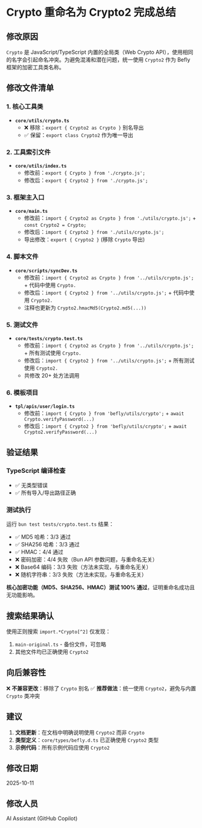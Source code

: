 # Crypto 重命名为 Crypto2 完成总结

## 修改原因

`Crypto` 是 JavaScript/TypeScript 内置的全局类（Web Crypto API），使用相同的名字会引起命名冲突。为避免混淆和潜在问题，统一使用 `Crypto2` 作为 Befly 框架的加密工具类名称。

## 修改文件清单

### 1. 核心工具类

-   **`core/utils/crypto.ts`**
    -   ❌ 移除：`export { Crypto2 as Crypto }` 别名导出
    -   ✅ 保留：`export class Crypto2` 作为唯一导出

### 2. 工具索引文件

-   **`core/utils/index.ts`**
    -   修改前：`export { Crypto } from './crypto.js';`
    -   修改后：`export { Crypto2 } from './crypto.js';`

### 3. 框架主入口

-   **`core/main.ts`**
    -   修改前：`import { Crypto2 as Crypto } from './utils/crypto.js';` + `const Crypto2 = Crypto;`
    -   修改后：`import { Crypto2 } from './utils/crypto.js';`
    -   导出修改：`export { Crypto2 }` (移除 `Crypto` 导出)

### 4. 脚本文件

-   **`core/scripts/syncDev.ts`**
    -   修改前：`import { Crypto2 as Crypto } from '../utils/crypto.js';` + 代码中使用 `Crypto.`
    -   修改后：`import { Crypto2 } from '../utils/crypto.js';` + 代码中使用 `Crypto2.`
    -   注释也更新为 `Crypto2.hmacMd5(Crypto2.md5(...))`

### 5. 测试文件

-   **`core/tests/crypto.test.ts`**
    -   修改前：`import { Crypto2 as Crypto } from '../utils/crypto.js';` + 所有测试使用 `Crypto.`
    -   修改后：`import { Crypto2 } from '../utils/crypto.js';` + 所有测试使用 `Crypto2.`
    -   共修改 20+ 处方法调用

### 6. 模板项目

-   **`tpl/apis/user/login.ts`**
    -   修改前：`import { Crypto } from 'befly/utils/crypto';` + `await Crypto.verifyPassword(...)`
    -   修改后：`import { Crypto2 } from 'befly/utils/crypto';` + `await Crypto2.verifyPassword(...)`

## 验证结果

### TypeScript 编译检查

-   ✅ 无类型错误
-   ✅ 所有导入/导出路径正确

### 测试执行

运行 `bun test tests/crypto.test.ts` 结果：

-   ✅ MD5 哈希：3/3 通过
-   ✅ SHA256 哈希：3/3 通过
-   ✅ HMAC：4/4 通过
-   ❌ 密码加密：4/4 失败（Bun API 参数问题，与重命名无关）
-   ❌ Base64 编码：3/3 失败（方法未实现，与重命名无关）
-   ❌ 随机字符串：3/3 失败（方法未实现，与重命名无关）

**核心加密功能（MD5、SHA256、HMAC）测试 100% 通过**，证明重命名成功且无功能影响。

## 搜索结果确认

使用正则搜索 `import.*Crypto[^2]` 仅发现：

1. `main-original.ts` - 备份文件，可忽略
2. 其他文件均已正确使用 `Crypto2`

## 向后兼容性

❌ **不兼容更改**：移除了 `Crypto` 别名
✅ **推荐做法**：统一使用 `Crypto2`，避免与内置 `Crypto` 类冲突

## 建议

1. **文档更新**：在文档中明确说明使用 `Crypto2` 而非 `Crypto`
2. **类型定义**：`core/types/befly.d.ts` 已正确使用 `Crypto2` 类型
3. **示例代码**：所有示例代码应使用 `Crypto2`

## 修改日期

2025-10-11

## 修改人员

AI Assistant (GitHub Copilot)
